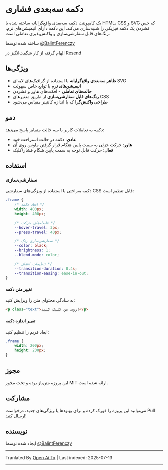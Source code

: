 # دکمه سه‌بعدی فشاری

یک کامپوننت دکمه سه‌بعدی واقع‌گرایانه ساخته شده با HTML، CSS و SVG که حس فشردن یک دکمه فیزیکی را شبیه‌سازی می‌کند. این دکمه دارای انیمیشن‌های نرم، رنگ‌های قابل سفارشی‌سازی و واکنش‌پذیری تعاملی است.

ساخته شده توسط [@BalintFerenczy](https://x.com/BalintFerenczy)

الهام گرفته از کار شگفت‌انگیز در [Resend](https://resend.com/)

## ویژگی‌ها

- **ظاهر سه‌بعدی واقع‌گرایانه** با استفاده از گرافیک‌های لایه‌ای SVG
- **انیمیشن‌های نرم** با توابع خاص سهولت
- **حالت‌های تعاملی** - افکت‌های هاور و فشردن
- **رنگ‌های قابل سفارشی‌سازی** از طریق متغیرهای CSS
- **طراحی واکنش‌گرا** که با اندازه کانتینر مقیاس می‌شود

## دمو
دکمه به تعاملات کاربر با سه حالت متمایز پاسخ می‌دهد:
- **عادی**: دکمه در حالت استراحت خود
- **هاور**: حرکت جزئی به سمت پایین هنگام قرار گرفتن ماوس روی آن
- **فعال**: حرکت قابل توجه به سمت پایین هنگام فشار/کلیک

## استفاده

### سفارشی‌سازی

دکمه به‌راحتی با استفاده از ویژگی‌های سفارشی CSS قابل تنظیم است:

```css
.frame {
    /* ابعاد دکمه */
    width: 400px; 
    height: 400px; 

    /* فاصله‌های حرکت */
    --hover-travel: 3px;
    --press-travel: 40px;
    
    /* سفارشی‌سازی رنگ */
    --color: black;
    --brightness: 1;
    --blend-mode: color;

    /* تنظیمات انتقال */
    --transition-duration: 0.4s;
    --transition-easing: ease-in-out;
}
```
#### تغییر متن دکمه

به سادگی محتوای متن را ویرایش کنید:

```html
<p class="text">روی من کلیک کنید!</p>
```

#### تغییر اندازه دکمه

ابعاد فریم را تنظیم کنید:

```css
.frame {
    width: 200px;
    height: 200px;
}
```
## مجوز

این پروژه متن‌باز بوده و تحت مجوز MIT ارائه شده است.

## مشارکت

می‌توانید این پروژه را فورک کرده و برای بهبودها یا ویژگی‌های جدید، درخواست Pull ارسال کنید!

## نویسنده

ایجاد شده توسط [@BalintFerenczy](https://x.com/BalintFerenczy)

---

Tranlated By [Open Ai Tx](https://github.com/OpenAiTx/OpenAiTx) | Last indexed: 2025-07-13

---